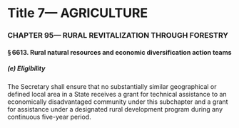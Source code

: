 
# Title 7— AGRICULTURE
### CHAPTER 95— RURAL REVITALIZATION THROUGH FORESTRY
#### § 6613. Rural natural resources and economic diversification action teams
##### (e) Eligibility

The Secretary shall ensure that no substantially similar geographical or defined local area in a State receives a grant for technical assistance to an economically disadvantaged community under this subchapter and a grant for assistance under a designated rural development program during any continuous five-year period.
